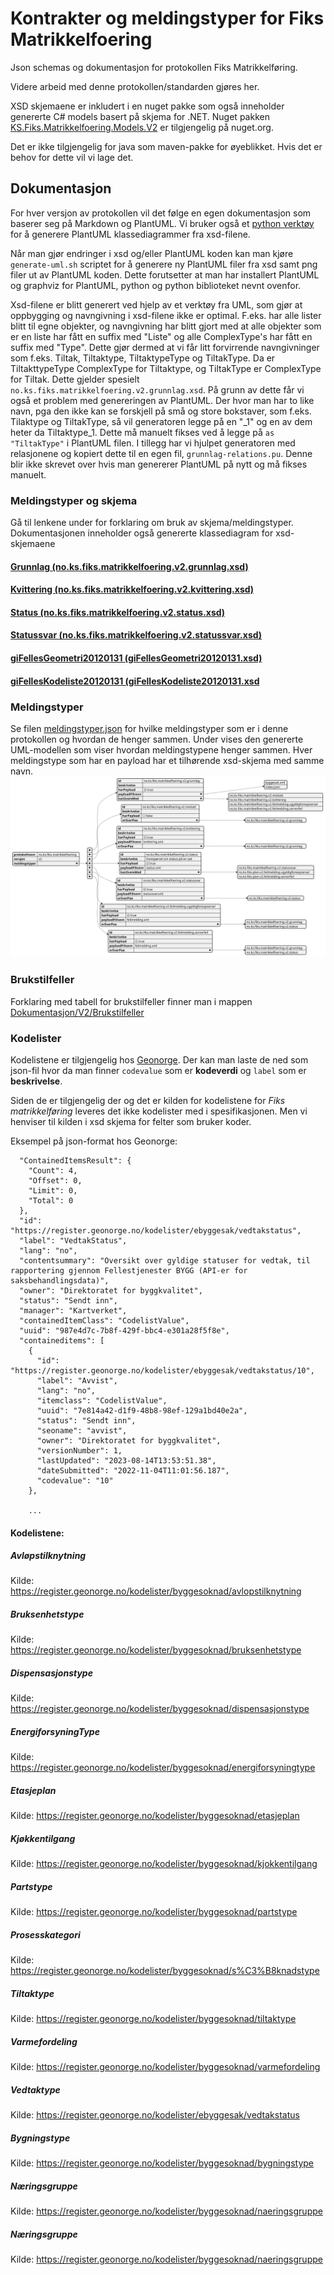 # Kontrakter og meldingstyper for Fiks Matrikkelfoering

Json schemas og dokumentasjon for protokollen Fiks Matrikkelføring.

Videre arbeid med denne protokollen/standarden gjøres her.

XSD skjemaene er inkludert i en nuget pakke som også inneholder genererte C# models basert på skjema for .NET.
Nuget pakken [KS.Fiks.Matrikkelfoering.Models.V2](https://www.nuget.org/packages/KS.Fiks.Matrikkelfoering.Models.V2) er tilgjengelig på nuget.org.

Det er ikke tilgjengelig for java som maven-pakke for øyeblikket. Hvis det er behov for dette vil vi lage det. 

## Dokumentasjon

For hver versjon av protokollen vil det følge en egen dokumentasjon som baserer seg på Markdown og PlantUML.
Vi bruker også et [python verktøy](https://github.com/tefra/xsdata-plantuml) for å generere PlantUML klassediagrammer fra xsd-filene.

Når man gjør endringer i xsd og/eller PlantUML koden kan man kjøre `generate-uml.sh` scriptet for å generere ny PlantUML filer fra xsd samt png filer ut av PlantUML koden. 
Dette forutsetter at man har installert PlantUML og graphviz for PlantUML, python og python biblioteket nevnt ovenfor. 

Xsd-filene er blitt generert ved hjelp av et verktøy fra UML, som gjør at oppbygging og navngivning i xsd-filene ikke er optimal.
F.eks. har alle lister blitt til egne objekter, og navngivning har blitt gjort med at alle objekter som er en liste har fått en suffix med "Liste" og alle ComplexType's har fått en suffix med "Type".
Dette gjør dermed at vi får litt forvirrende navngivninger som f.eks. Tiltak, Tiltaktype, TiltaktypeType og TiltakType. Da er TiltakttypeType ComplexType for Tiltaktype, og TiltakType er ComplexType for Tiltak.
Dette gjelder spesielt `no.ks.fiks.matrikkelfoering.v2.grunnlag.xsd`. På grunn av dette får vi også et problem med genereringen av PlantUML. 
Der hvor man har to like navn, pga den ikke kan se forskjell på små og store bokstaver, som f.eks. Tilaktype og TiltakType, så vil generatoren legge på en "_1" og en av dem heter da Tiltaktype_1. 
Dette må manuelt fikses ved å legge på `as "TiltakType"` i PlantUML filen. I tillegg har vi hjulpet generatoren med relasjonene og kopiert dette til en egen fil, `grunnlag-relations.pu`. 
Denne blir ikke skrevet over hvis man genererer PlantUML på nytt og må fikses manuelt. 

### Meldingstyper og skjema

Gå til lenkene under for forklaring om bruk av skjema/meldingstyper. 
Dokumentasjonen inneholder også genererte klassediagram for xsd-skjemaene

#### [Grunnlag (no.ks.fiks.matrikkelfoering.v2.grunnlag.xsd)](./Dokumentasjon/V2/SchemaModels/no/ks/fiks/matrikkelfoering/v2/grunnlag.md)
#### [Kvittering (no.ks.fiks.matrikkelfoering.v2.kvittering.xsd)](./Dokumentasjon/V2/SchemaModels/no/ks/fiks/matrikkelfoering/v2/kvittering.md)
#### [Status (no.ks.fiks.matrikkelfoering.v2.status.xsd)](./Dokumentasjon/V2/SchemaModels/no/ks/fiks/matrikkelfoering/v2/status.md)
#### [Statussvar (no.ks.fiks.matrikkelfoering.v2.statussvar.xsd)](./Dokumentasjon/V2/SchemaModels/no/ks/fiks/matrikkelfoering/v2/statussvar.md)
#### [giFellesGeometri20120131 (giFellesGeometri20120131.xsd)](./Dokumentasjon/V2/SchemaModels/giFellesGeometri20120131.md)
#### [giFellesKodeliste20120131 (giFellesKodeliste20120131.xsd](./Dokumentasjon/V2/SchemaModels/giFellesKodeliste20120131.md)

### Meldingstyper

Se filen [meldingstyper.json](Schema/V2/meldingstyper/meldingstyper.json) for hvilke meldingstyper som er i denne protokollen og hvordan de henger sammen. 
Under vises den genererte UML-modellen som viser hvordan meldingstypene henger sammen. 
Hver meldingstype som har en payload har et tilhørende xsd-skjema med samme navn.
![meldingstyper](https://raw.githubusercontent.com/ks-no/fiks-matrikkelfoering-specification/main/Schema/V2/meldingstyper/meldingstyper.svg)

### Brukstilfeller
Forklaring med tabell for brukstilfeller finner man i mappen [Dokumentasjon/V2/Brukstilfeller](./Dokumentasjon/V2/Brukstilfeller/README.md)

### Kodelister

Kodelistene er tilgjengelig hos [Geonorge](https://register.geonorge.no/kodelister).
Der kan man laste de ned som json-fil hvor da man finner `codevalue` som er **kodeverdi** og `label` som er **beskrivelse**.

Siden de er tilgjengelig der og det er kilden for kodelistene for _Fiks matrikkelføring_ leveres det ikke kodelister med i spesifikasjonen.
Men vi henviser til kilden i xsd skjema for felter som bruker koder. 

Eksempel på json-format hos Geonorge:

```{
  "ContainedItemsResult": {
    "Count": 4,
    "Offset": 0,
    "Limit": 0,
    "Total": 0
  },
  "id": "https://register.geonorge.no/kodelister/ebyggesak/vedtakstatus",
  "label": "VedtakStatus",
  "lang": "no",
  "contentsummary": "Oversikt over gyldige statuser for vedtak, til rapportering gjennom Fellestjenester BYGG (API-er for saksbehandlingsdata)",
  "owner": "Direktoratet for byggkvalitet",
  "status": "Sendt inn",
  "manager": "Kartverket",
  "containedItemClass": "CodelistValue",
  "uuid": "987e4d7c-7b8f-429f-bbc4-e301a28f5f8e",
  "containeditems": [
    {
      "id": "https://register.geonorge.no/kodelister/ebyggesak/vedtakstatus/10",
      "label": "Avvist",
      "lang": "no",
      "itemclass": "CodelistValue",
      "uuid": "7e814a42-d1f9-48b8-98ef-129a1bd40e2a",
      "status": "Sendt inn",
      "seoname": "avvist",
      "owner": "Direktoratet for byggkvalitet",
      "versionNumber": 1,
      "lastUpdated": "2023-08-14T13:53:51.38",
      "dateSubmitted": "2022-11-04T11:01:56.187",
      "codevalue": "10"
    },
    
    ...
```

#### Kodelistene:

##### Avløpstilknytning
Kilde: https://register.geonorge.no/kodelister/byggesoknad/avlopstilknytning

##### Bruksenhetstype
Kilde: https://register.geonorge.no/kodelister/byggesoknad/bruksenhetstype

##### Dispensasjonstype
Kilde: https://register.geonorge.no/kodelister/byggesoknad/dispensasjonstype

##### EnergiforsyningType
Kilde: https://register.geonorge.no/kodelister/byggesoknad/energiforsyningtype

##### Etasjeplan
Kilde: https://register.geonorge.no/kodelister/byggesoknad/etasjeplan

##### Kjøkkentilgang
Kilde: https://register.geonorge.no/kodelister/byggesoknad/kjokkentilgang

##### Partstype
Kilde: https://register.geonorge.no/kodelister/byggesoknad/partstype

##### Prosesskategori
Kilde: https://register.geonorge.no/kodelister/byggesoknad/s%C3%B8knadstype

##### Tiltaktype 
Kilde: https://register.geonorge.no/kodelister/byggesoknad/tiltaktype

##### Varmefordeling
Kilde: https://register.geonorge.no/kodelister/byggesoknad/varmefordeling

##### Vedtaktype
Kilde: https://register.geonorge.no/kodelister/ebyggesak/vedtakstatus

##### Bygningstype
Kilde: https://register.geonorge.no/kodelister/byggesoknad/bygningstype

##### Næringsgruppe
Kilde: https://register.geonorge.no/kodelister/byggesoknad/naeringsgruppe

##### Næringsgruppe
Kilde: https://register.geonorge.no/kodelister/byggesoknad/naeringsgruppe







